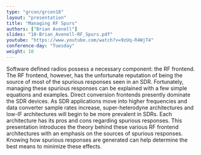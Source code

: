 ```yaml
---
type: "grcon/grcon18"
layout: "presentation"
title: "Managing RF Spurs"
authors: ["Brian Avenell"]
slides: "10-Brian_Avenell-RF_Spurs.pdf"
youtube: "https://www.youtube.com/watch?v=9zUq-R4WjT4"
conference-day: "Tuesday"
weight: 10
---
```

Software defined radios possess a necessary component: the RF frontend. The RF frontend, however, has the unfortunate reputation of being the source of most of the spurious responses seen in an SDR.  Fortunately, managing these spurious responses can be explained with a few simple equations and examples. Direct conversion frontends presently dominate the SDR devices. As SDR applications move into higher frequencies and data converter sample rates increase, super-heterodyne architectures and low-IF architectures will begin to be more prevalent in SDRs. Each architecture has its pros and cons regarding spurious responses. This presentation introduces the theory behind these various RF frontend architectures with an emphasis on the sources of spurious responses. Knowing how spurious responses are generated can help determine the best means to minimize these effects.
